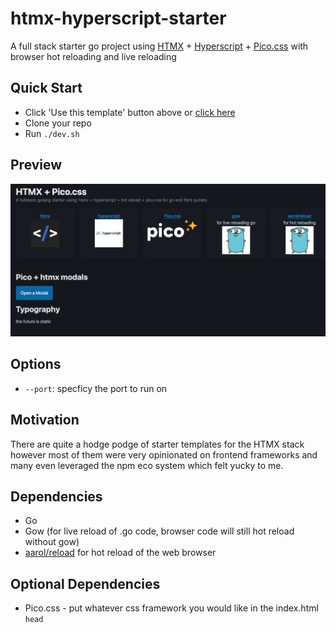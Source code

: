# htmx-hyperscript-starter
A full stack starter go project using [HTMX](https://htmx.org/reference/) + [Hyperscript](https://hyperscript.org/reference/) + [Pico.css](https://v2.picocss.com/docs/modal) with browser hot reloading and live reloading

## Quick Start
- Click 'Use this template' button above or [click here](https://github.com/new?template_name=htmx-hyperscript-starter&template_owner=zachatrocity)
- Clone your repo
- Run `./dev.sh`

## Preview
![Boilerplate](preview.png)

## Options
- `--port`: specficy the port to run on

## Motivation
There are quite a hodge podge of starter templates for the HTMX stack however most of them were very opinionated on frontend frameworks and many even leveraged the npm eco system which felt yucky to me.

## Dependencies
- Go
- Gow (for live reload of .go code, browser code will still hot reload without gow)
- [aarol/reload](https://github.com/aarol/reload) for hot reload of the web browser

## Optional Dependencies
- Pico.css - put whatever css framework you would like in the index.html `head`


